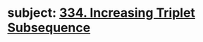 # subject: <a href="https://leetcode.com/problems/increasing-triplet-subsequence/description/?envType=study-plan-v2&envId=leetcode-75">334. Increasing Triplet Subsequence</a>
